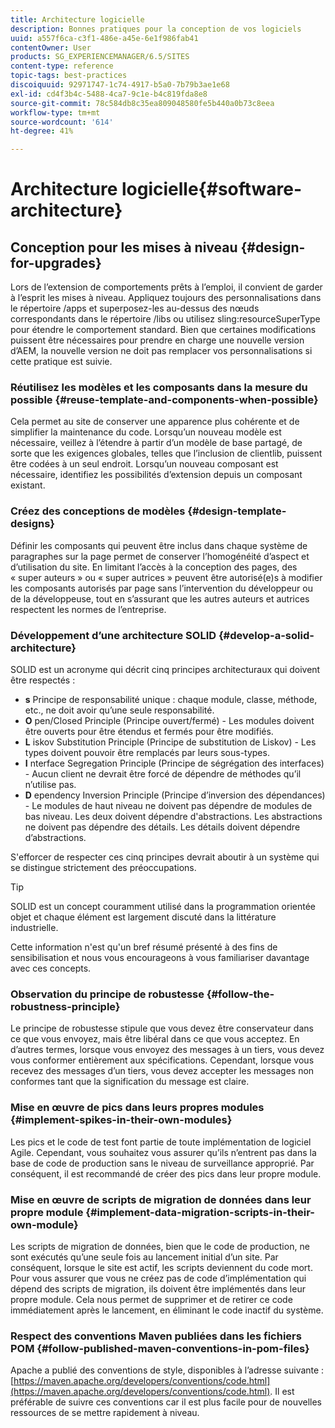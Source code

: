 ```yaml
---
title: Architecture logicielle
description: Bonnes pratiques pour la conception de vos logiciels
uuid: a557f6ca-c3f1-486e-a45e-6e1f986fab41
contentOwner: User
products: SG_EXPERIENCEMANAGER/6.5/SITES
content-type: reference
topic-tags: best-practices
discoiquuid: 92971747-1c74-4917-b5a0-7b79b3ae1e68
exl-id: cd4f3b4c-5488-4ca7-9c1e-b4c819fda8e8
source-git-commit: 78c584db8c35ea809048580fe5b440a0b73c8eea
workflow-type: tm+mt
source-wordcount: '614'
ht-degree: 41%

---
```


# Architecture logicielle{#software-architecture}

## Conception pour les mises à niveau {#design-for-upgrades}

Lors de l’extension de comportements prêts à l’emploi, il convient de garder à l’esprit les mises à niveau. Appliquez toujours des personnalisations dans le répertoire /apps et superposez-les au-dessus des nœuds correspondants dans le répertoire /libs ou utilisez sling:resourceSuperType pour étendre le comportement standard. Bien que certaines modifications puissent être nécessaires pour prendre en charge une nouvelle version d’AEM, la nouvelle version ne doit pas remplacer vos personnalisations si cette pratique est suivie.

### Réutilisez les modèles et les composants dans la mesure du possible {#reuse-template-and-components-when-possible}

Cela permet au site de conserver une apparence plus cohérente et de simplifier la maintenance du code. Lorsqu’un nouveau modèle est nécessaire, veillez à l’étendre à partir d’un modèle de base partagé, de sorte que les exigences globales, telles que l’inclusion de clientlib, puissent être codées à un seul endroit. Lorsqu’un nouveau composant est nécessaire, identifiez les possibilités d’extension depuis un composant existant.

### Créez des conceptions de modèles {#design-template-designs}

Définir les composants qui peuvent être inclus dans chaque système de paragraphes sur la page permet de conserver l’homogénéité d’aspect et d’utilisation du site. En limitant l’accès à la conception des pages, des « super auteurs » ou « super autrices » peuvent être autorisé(e)s à modifier les composants autorisés par page sans l’intervention du développeur ou de la développeuse, tout en s’assurant que les autres auteurs et autrices respectent les normes de l’entreprise.

### Développement d’une architecture SOLID {#develop-a-solid-architecture}

SOLID est un acronyme qui décrit cinq principes architecturaux qui doivent être respectés :

* **s** Principe de responsabilité unique : chaque module, classe, méthode, etc., ne doit avoir qu’une seule responsabilité.
* **O** pen/Closed Principle (Principe ouvert/fermé) - Les modules doivent être ouverts pour être étendus et fermés pour être modifiés.
* **L** iskov Substitution Principle (Principe de substitution de Liskov) - Les types doivent pouvoir être remplacés par leurs sous-types.
* **I** nterface Segregation Principle (Principe de ségrégation des interfaces) - Aucun client ne devrait être forcé de dépendre de méthodes qu’il n’utilise pas.
* **D** ependency Inversion Principle (Principe d’inversion des dépendances) - Le modules de haut niveau ne doivent pas dépendre de modules de bas niveau. Les deux doivent dépendre d&#39;abstractions. Les abstractions ne doivent pas dépendre des détails. Les détails doivent dépendre d’abstractions.

S&#39;efforcer de respecter ces cinq principes devrait aboutir à un système qui se distingue strictement des préoccupations.

>[!TIP]
>
>SOLID est un concept couramment utilisé dans la programmation orientée objet et chaque élément est largement discuté dans la littérature industrielle.
>
>Cette information n&#39;est qu&#39;un bref résumé présenté à des fins de sensibilisation et nous vous encourageons à vous familiariser davantage avec ces concepts.

### Observation du principe de robustesse {#follow-the-robustness-principle}

Le principe de robustesse stipule que vous devez être conservateur dans ce que vous envoyez, mais être libéral dans ce que vous acceptez. En d’autres termes, lorsque vous envoyez des messages à un tiers, vous devez vous conformer entièrement aux spécifications. Cependant, lorsque vous recevez des messages d’un tiers, vous devez accepter les messages non conformes tant que la signification du message est claire.

### Mise en œuvre de pics dans leurs propres modules {#implement-spikes-in-their-own-modules}

Les pics et le code de test font partie de toute implémentation de logiciel Agile. Cependant, vous souhaitez vous assurer qu’ils n’entrent pas dans la base de code de production sans le niveau de surveillance approprié. Par conséquent, il est recommandé de créer des pics dans leur propre module.

### Mise en œuvre de scripts de migration de données dans leur propre module {#implement-data-migration-scripts-in-their-own-module}

Les scripts de migration de données, bien que le code de production, ne sont exécutés qu’une seule fois au lancement initial d’un site. Par conséquent, lorsque le site est actif, les scripts deviennent du code mort. Pour vous assurer que vous ne créez pas de code d’implémentation qui dépend des scripts de migration, ils doivent être implémentés dans leur propre module. Cela nous permet de supprimer et de retirer ce code immédiatement après le lancement, en éliminant le code inactif du système.

### Respect des conventions Maven publiées dans les fichiers POM {#follow-published-maven-conventions-in-pom-files}

Apache a publié des conventions de style, disponibles à l’adresse suivante : [https://maven.apache.org/developers/conventions/code.html](https://maven.apache.org/developers/conventions/code.html). Il est préférable de suivre ces conventions car il est plus facile pour de nouvelles ressources de se mettre rapidement à niveau.
